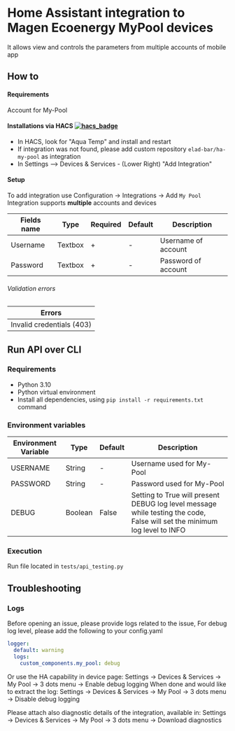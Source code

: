 # Home Assistant integration to Magen Ecoenergy MyPool devices

It allows view and controls the parameters from multiple accounts of mobile app

## How to

#### Requirements

Account for My-Pool

#### Installations via HACS [![hacs_badge](https://img.shields.io/badge/HACS-Custom-41BDF5.svg)](https://github.com/hacs/integration)

- In HACS, look for "Aqua Temp" and install and restart
- If integration was not found, please add custom repository `elad-bar/ha-my-pool` as integration
- In Settings --> Devices & Services - (Lower Right) "Add Integration"

#### Setup

To add integration use Configuration -> Integrations -> Add `My Pool`
Integration supports **multiple** accounts and devices

| Fields name | Type    | Required | Default | Description         |
| ----------- | ------- | -------- | ------- | ------------------- |
| Username    | Textbox | +        | -       | Username of account |
| Password    | Textbox | +        | -       | Password of account |

###### Validation errors

| Errors                    |
| ------------------------- |
| Invalid credentials (403) |

## Run API over CLI

### Requirements

- Python 3.10
- Python virtual environment
- Install all dependencies, using `pip install -r requirements.txt` command

### Environment variables

| Environment Variable | Type    | Default | Description                                                                                                               |
| -------------------- | ------- | ------- | ------------------------------------------------------------------------------------------------------------------------- |
| USERNAME             | String  | -       | Username used for My-Pool                                                                                                 |
| PASSWORD             | String  | -       | Password used for My-Pool                                                                                                 |
| DEBUG                | Boolean | False   | Setting to True will present DEBUG log level message while testing the code, False will set the minimum log level to INFO |

### Execution

Run file located in `tests/api_testing.py`

## Troubleshooting

### Logs

Before opening an issue, please provide logs related to the issue,
For debug log level, please add the following to your config.yaml

```yaml
logger:
  default: warning
  logs:
    custom_components.my_pool: debug
```

Or use the HA capability in device page:
Settings -> Devices & Services -> My Pool -> 3 dots menu -> Enable debug logging
When done and would like to extract the log:
Settings -> Devices & Services -> My Pool -> 3 dots menu -> Disable debug logging

Please attach also diagnostic details of the integration, available in:
Settings -> Devices & Services -> My Pool -> 3 dots menu -> Download diagnostics
